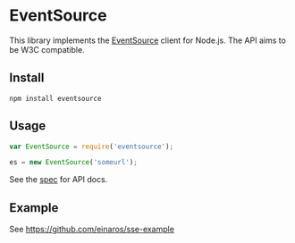 # EventSource

This library implements the [EventSource](http://dev.w3.org/html5/eventsource/) client for Node.js. The API aims to be W3C compatible.

## Install

    npm install eventsource

## Usage

```javascript
var EventSource = require('eventsource');

es = new EventSource('someurl');
```

See the [spec](http://dev.w3.org/html5/eventsource/) for API docs.

## Example

See https://github.com/einaros/sse-example
